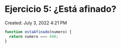 # Ejercicio 5: ¿Está afinado?

Created: July 3, 2022 4:21 PM

```jsx
function estaAfinado(numero) {
  return numero === 440;
}
```
